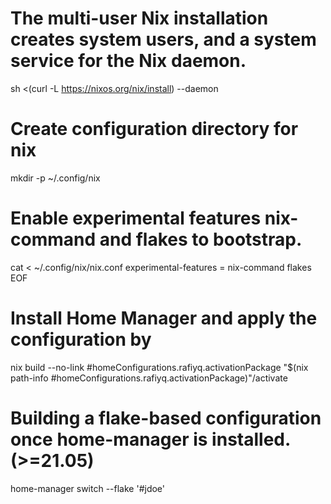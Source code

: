 # The multi-user Nix installation creates system users, and a system service for the Nix daemon.
sh <(curl -L https://nixos.org/nix/install) --daemon

# Create configuration directory for nix
mkdir -p ~/.config/nix

# Enable experimental features nix-command and flakes to bootstrap.
cat <<EOF > ~/.config/nix/nix.conf
experimental-features = nix-command flakes
EOF

# Install Home Manager and apply the configuration by
nix build --no-link <flake-uri>#homeConfigurations.rafiyq.activationPackage
"$(nix path-info <flake-uri>#homeConfigurations.rafiyq.activationPackage)"/activate

# Building a flake-based configuration once home-manager is installed. (>=21.05)
home-manager switch --flake '<flake-uri>#jdoe'